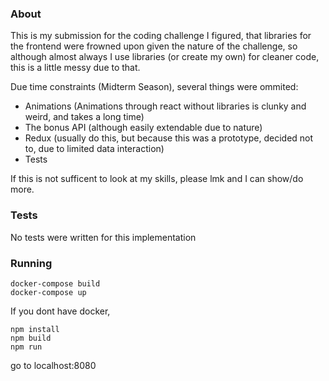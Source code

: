 ### About
This is my submission for the coding challenge
I figured, that libraries for the frontend were frowned upon given the nature of the challenge, so although almost always I use libraries (or create my own) for cleaner code, this is a little messy due to that.

Due time constraints (Midterm Season), several things were ommited:

- Animations (Animations through react without libraries is clunky and weird, and takes a long time)
- The bonus API (although easily extendable due to nature)
- Redux (usually do this, but because this was a prototype, decided not to, due to limited data interaction)
- Tests 

If this is not sufficent to look at my skills, please lmk and I can show/do more. 

### Tests

No tests were written for this implementation 

### Running
```
docker-compose build
docker-compose up 
```
If you dont have docker,
```
npm install
npm build
npm run 
```
 go to localhost:8080